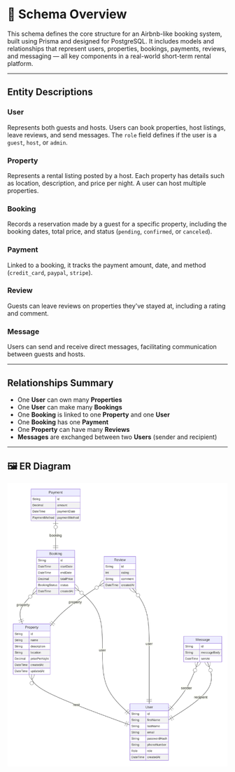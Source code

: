 # 📘 Schema Overview

This schema defines the core structure for an Airbnb-like booking system, built using Prisma and designed for PostgreSQL. It includes models and relationships that represent users, properties, bookings, payments, reviews, and messaging — all key components in a real-world short-term rental platform.

---

## Entity Descriptions

### User

Represents both guests and hosts. Users can book properties, host listings, leave reviews, and send messages. The `role` field defines if the user is a `guest`, `host`, or `admin`.

### Property

Represents a rental listing posted by a host. Each property has details such as location, description, and price per night. A user can host multiple properties.

### Booking

Records a reservation made by a guest for a specific property, including the booking dates, total price, and status (`pending`, `confirmed`, or `canceled`).

### Payment

Linked to a booking, it tracks the payment amount, date, and method (`credit_card`, `paypal`, `stripe`).

### Review

Guests can leave reviews on properties they've stayed at, including a rating and comment.

### Message

Users can send and receive direct messages, facilitating communication between guests and hosts.

---

## Relationships Summary

- One **User** can own many **Properties**
- One **User** can make many **Bookings**
- One **Booking** is linked to one **Property** and one **User**
- One **Booking** has one **Payment**
- One **Property** can have many **Reviews**
- **Messages** are exchanged between two **Users** (sender and recipient)

---

## 🖼 ER Diagram

![ERD](./ERD/erd.svg)
